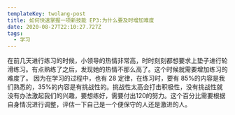 ```yaml
---
templateKey: twolang-post
title: 如何快速掌握一项新技能 EP3:为什么要及时增加难度
date: 2020-08-27T22:10:27.727Z
tags:
  - 学习
---
```

在前几天进行练习的时候，小领导的热情非常高，时时刻刻都想要求上垫子进行轮滑练习。有点熟练了之后，发现她的热情不那么高了。这个时候就需要增加练习的难度了。 因为在学习的过程中，也有 28 定律，在练习时，要有 85%的内容是我们熟悉的，35%的内容是有挑战性的。挑战性太高会打击积极性，没有挑战性就没有办法激起我们的兴趣，要想练好，需要付出120的努力。这个百分比需要根据自身情况进行调整，评估一下自己是一个便保守的人还是激进的人。
